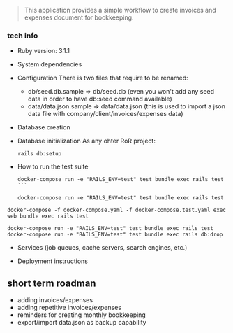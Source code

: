 > This application provides a simple workflow to create invoices and expenses document for bookkeeping.

### tech info

- Ruby version: 3.1.1

- System dependencies

- Configuration
  There is two files that require to be renamed:

  - db/seed.db.sample => db/seed.db (even you won't add any seed data in order to have db:seed command available)
  - data/data.json.sample => data/data.json (this is used to import a json data file with company/client/invoices/expenses data)

- Database creation

- Database initialization
  As any ohter RoR project:

  ```
  rails db:setup
  ```

- How to run the test suite
  ````
  docker-compose run -e "RAILS_ENV=test" test bundle exec rails test
  ```
  ````

  ```
  docker-compose run -e "RAILS_ENV=test" test bundle exec rails test
  ```

```
docker-compose -f docker-compose.yaml -f docker-compose.test.yaml exec web bundle exec rails test

docker-compose run -e "RAILS_ENV=test" test bundle exec rails test
docker-compose run -e "RAILS_ENV=test" test bundle exec rails db:drop
```

- Services (job queues, cache servers, search engines, etc.)

- Deployment instructions

## short term roadman

- adding invoices/expenses
- adding repetitive invoices/expenses
- reminders for creating monthly bookkeeping
- export/import data.json as backup capability
